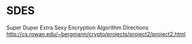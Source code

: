 # SDES
Super Duper Extra Sexy Encryption Algorithm
Directions http://cs.rowan.edu/~bergmann/crypto/projects/project2/project2.html
